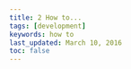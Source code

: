 ```yaml
---
title: 2 How to...
tags: [development]
keywords: how to
last_updated: March 10, 2016
toc: false
---
```

